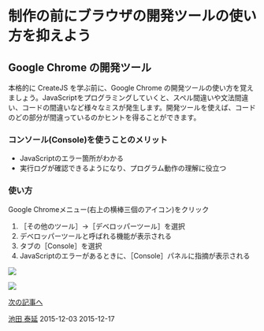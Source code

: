 # 制作の前にブラウザの開発ツールの使い方を抑えよう

## Google Chrome の開発ツール

本格的に CreateJS を学ぶ前に、Google Chrome の開発ツールの使い方を覚えましょう。JavaScriptをプログラミングしていくと、スペル間違いや文法間違い、コードの間違いなど様々なミスが発生します。開発ツールを使えば、コードのどの部分が間違っているのかヒントを得ることができます。


### コンソール(Console)を使うことのメリット

- JavaScriptのエラー箇所がわかる
- 実行ログが確認できるようになり、プログラム動作の理解に役立つ


### 使い方

Google Chromeメニュー(右上の横棒三個のアイコン)をクリック

1. ［その他のツール］→［デベロッパーツール］を選択
2. デベロッパーツールと呼ばれる機能が表示される
3. タブの［Console］を選択
4. JavaScriptのエラーがあるときに、［Console］パネルに指摘が表示される

![](../imgs/debug_console.png)

![](../imgs/debug_source.png)


[次の記事へ](displayobject.md)


<article-author>[池田 泰延](https://twitter.com/clockmaker)</article-author>
<article-date-published>2015-12-03</article-date-published>
<article-date-modified>2015-12-17</article-date-modified>
